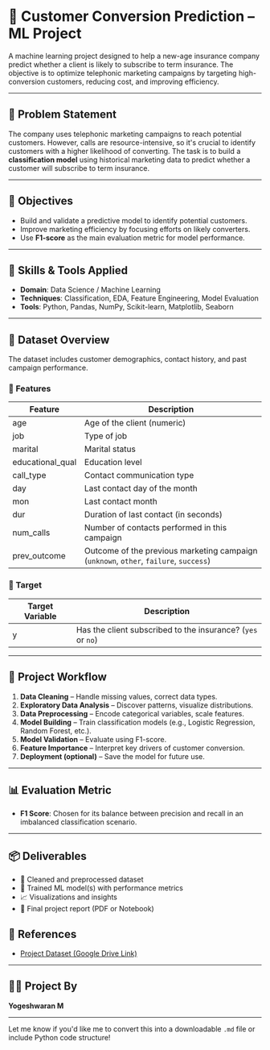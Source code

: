 # 🧠 Customer Conversion Prediction – ML Project

A machine learning project designed to help a new-age insurance company predict whether a client is likely to subscribe to term insurance. The objective is to optimize telephonic marketing campaigns by targeting high-conversion customers, reducing cost, and improving efficiency.

---

## 📌 Problem Statement

The company uses telephonic marketing campaigns to reach potential customers. However, calls are resource-intensive, so it's crucial to identify customers with a higher likelihood of converting. The task is to build a **classification model** using historical marketing data to predict whether a customer will subscribe to term insurance.

---

## 🎯 Objectives

- Build and validate a predictive model to identify potential customers.
- Improve marketing efficiency by focusing efforts on likely converters.
- Use **F1-score** as the main evaluation metric for model performance.

---

## 🧰 Skills & Tools Applied

- **Domain**: Data Science / Machine Learning  
- **Techniques**: Classification, EDA, Feature Engineering, Model Evaluation  
- **Tools**: Python, Pandas, NumPy, Scikit-learn, Matplotlib, Seaborn

---

## 📁 Dataset Overview

The dataset includes customer demographics, contact history, and past campaign performance.

### 🔹 Features

| Feature         | Description |
|----------------|-------------|
| age            | Age of the client (numeric) |
| job            | Type of job |
| marital        | Marital status |
| educational_qual | Education level |
| call_type      | Contact communication type |
| day            | Last contact day of the month |
| mon            | Last contact month |
| dur            | Duration of last contact (in seconds) |
| num_calls      | Number of contacts performed in this campaign |
| prev_outcome   | Outcome of the previous marketing campaign (`unknown`, `other`, `failure`, `success`) |

### 🎯 Target

| Target Variable | Description |
|----------------|-------------|
| y              | Has the client subscribed to the insurance? (`yes` or `no`) |

---

## 🧪 Project Workflow

1. **Data Cleaning** – Handle missing values, correct data types.
2. **Exploratory Data Analysis** – Discover patterns, visualize distributions.
3. **Data Preprocessing** – Encode categorical variables, scale features.
4. **Model Building** – Train classification models (e.g., Logistic Regression, Random Forest, etc.).
5. **Model Validation** – Evaluate using F1-score.
6. **Feature Importance** – Interpret key drivers of customer conversion.
7. **Deployment (optional)** – Save the model for future use.

---

## 📊 Evaluation Metric

- **F1 Score**: Chosen for its balance between precision and recall in an imbalanced classification scenario.

---

## 📦 Deliverables

- 🧾 Cleaned and preprocessed dataset  
- 🧠 Trained ML model(s) with performance metrics  
- 📈 Visualizations and insights  
- 📄 Final project report (PDF or Notebook)


## 📎 References

- [Project Dataset (Google Drive Link)](https://drive.google.com/file/d/1BJ_Q8Q-kDRisAQyLltBQggeb0QmdWGZy/view?usp=sharing)

---

## 👨‍💻 Project By

**Yogeshwaran M**

---

Let me know if you'd like me to convert this into a downloadable `.md` file or include Python code structure!
